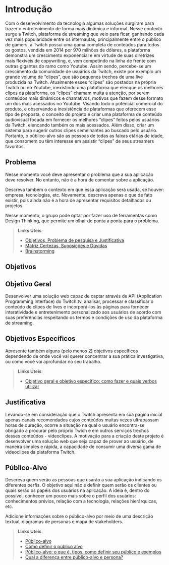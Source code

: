 # Introdução

Com o desenvolvimento da tecnologia algumas soluções surgiram para trazer o entretenimento de forma mais dinâmica e informal. Nesse contexto surge a Twitch, plataforma de streaming que veio para ficar, ganhando cada vez mais popularidade entre os internautas, principalmente entre o público de gamers, a Twitch possui uma gama completa de conteúdos para todos os gostos, vendida em 2014 por 970 milhões de dólares, a plataforma demonstra um crescimento exponencial e em virtude de suas diretrizes mais flexíveis de copywriting, e, vem competindo na linha de frente com outras gigantes do ramo como Youtube.
Assim sendo, percebe-se um crescimento da comunidade de usuários da Twitch, existe por exemplo um grande volume de “clipes”, que são pequenos trechos de uma live produzida na Twitch. Atualmente esses “clipes” são postados na própria Twitch ou no Youtube, inexistindo uma plataforma que elenque os melhores clipes da plataforma, os “clipes” chamam muita a atenção, por serem conteúdos mais dinâmicos e chamativos, motivos que fazem desse formato um dos mais acessados no Youtube. 
Visando todo o potencial comercial do produto, e observando a inexistência de plataformas que oferecem esse tipo de proposta, o conceito do projeto é criar uma plataforma de conteúdo audiovisual focada em fornecer os melhores “clipes” feitos pelos usuários da Twitch, elencando também os mais acessados. Além disso, criar um sistema para sugerir outros clipes semelhantes ao buscado pelo usuário. Portanto, o público-alvo são as pessoas de todas as faixas etárias de idade, que consomem ou têm interesse em assistir “clipes” de seus streamers favoritos.


## Problema
Nesse momento você deve apresentar o problema que a sua aplicação deve  resolver. No entanto, não é a hora de comentar sobre a aplicação.

Descreva também o contexto em que essa aplicação será usada, se  houver: empresa, tecnologias, etc. Novamente, descreva apenas o que de  fato existir, pois ainda não é a hora de apresentar requisitos  detalhados ou projetos.

Nesse momento, o grupo pode optar por fazer uso  de ferramentas como Design Thinking, que permite um olhar de ponta a ponta para o problema.

> **Links Úteis**:
> - [Objetivos, Problema de pesquisa e Justificativa](https://medium.com/@versioparole/objetivos-problema-de-pesquisa-e-justificativa-c98c8233b9c3)
> - [Matriz Certezas, Suposições e Dúvidas](https://medium.com/educa%C3%A7%C3%A3o-fora-da-caixa/matriz-certezas-suposi%C3%A7%C3%B5es-e-d%C3%BAvidas-fa2263633655)
> - [Brainstorming](https://www.euax.com.br/2018/09/brainstorming/)

## Objetivos

## Objetivo Geral

Desenvolver uma solução web capaz de captar através de API (Application Programming Interface) do Twitch.tv, analisar, processar e classificar o conteúdo de clipes de lives e incorporá-los às páginas para fornecer interatividade e entretenimento personalizado aos usuários de acordo com suas preferências respeitando os termos e condições de uso da plataforma de streaming.

## Objetivos Específicos

Apresente também alguns (pelo menos 2) objetivos específicos dependendo de onde você vai querer concentrar a sua prática investigativa, ou como você vai aprofundar no seu trabalho.
 
> **Links Úteis**:
> - [Objetivo geral e objetivo específico: como fazer e quais verbos utilizar](https://blog.mettzer.com/diferenca-entre-objetivo-geral-e-objetivo-especifico/)

## Justificativa

Levando-se em consideração que o Twitch apresenta em sua página inicial apenas canais recomendados cujos conteúdos muitas vezes ultrapassam horas de duração, ocorre a situação na qual o usuário encontra-se obrigado a procurar pelo próprio Twich e em outros serviços trechos desses conteúdos - videoclipes. A motivação para a criação deste projeto é desenvolver uma solução web que seja capaz de prover ao usuário, de maneira simples e rápida, a capacidade de consumir uma diversa gama de videoclipes da plataforma Twitch.

## Público-Alvo

Descreva quem serão as pessoas que usarão a sua aplicação indicando os diferentes perfis. O objetivo aqui não é definir quem serão os clientes ou quais serão os papéis dos usuários na aplicação. A ideia é, dentro do possível, conhecer um pouco mais sobre o perfil dos usuários: conhecimentos prévios, relação com a tecnologia, relações
hierárquicas, etc.

Adicione informações sobre o público-alvo por meio de uma descrição textual, diagramas de personas e mapa de stakeholders.

> **Links Úteis**:
> - [Público-alvo](https://blog.hotmart.com/pt-br/publico-alvo/)
> - [Como definir o público alvo](https://exame.com/pme/5-dicas-essenciais-para-definir-o-publico-alvo-do-seu-negocio/)
> - [Público-alvo: o que é, tipos, como definir seu público e exemplos](https://klickpages.com.br/blog/publico-alvo-o-que-e/)
> - [Qual a diferença entre público-alvo e persona?](https://rockcontent.com/blog/diferenca-publico-alvo-e-persona/)
